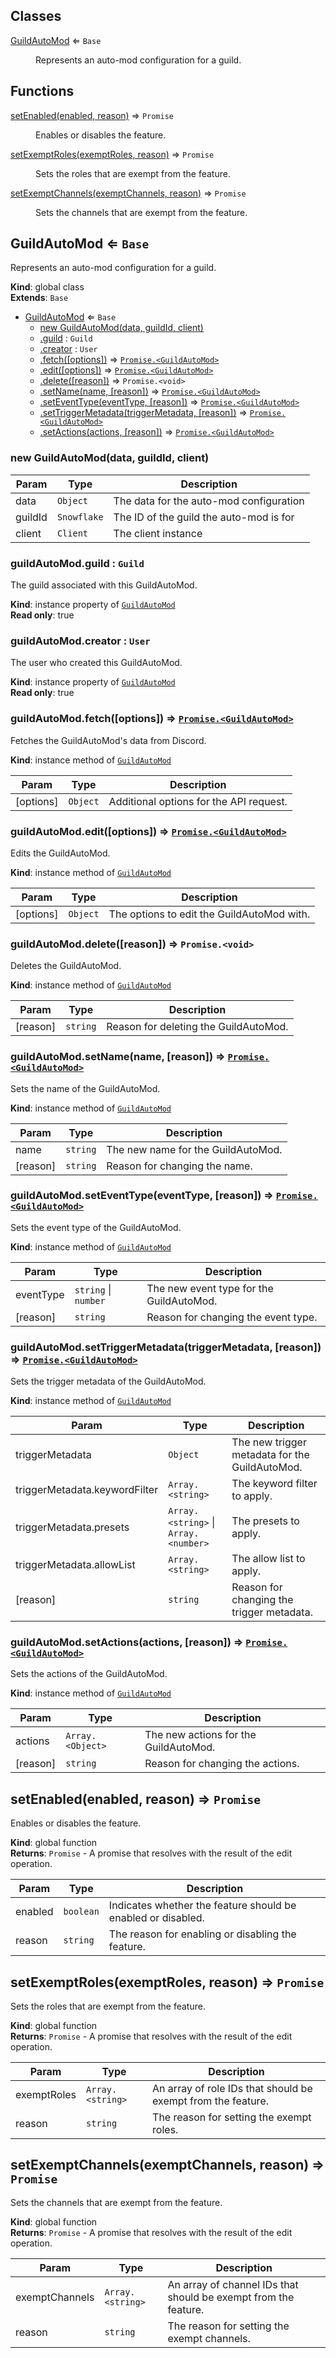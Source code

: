 ## Classes

<dl>
<dt><a href="#GuildAutoMod">GuildAutoMod</a> ⇐ <code>Base</code></dt>
<dd><p>Represents an auto-mod configuration for a guild.</p>
</dd>
</dl>

## Functions

<dl>
<dt><a href="#setEnabled">setEnabled(enabled, reason)</a> ⇒ <code>Promise</code></dt>
<dd><p>Enables or disables the feature.</p>
</dd>
<dt><a href="#setExemptRoles">setExemptRoles(exemptRoles, reason)</a> ⇒ <code>Promise</code></dt>
<dd><p>Sets the roles that are exempt from the feature.</p>
</dd>
<dt><a href="#setExemptChannels">setExemptChannels(exemptChannels, reason)</a> ⇒ <code>Promise</code></dt>
<dd><p>Sets the channels that are exempt from the feature.</p>
</dd>
</dl>

<a name="GuildAutoMod"></a>

## GuildAutoMod ⇐ <code>Base</code>
Represents an auto-mod configuration for a guild.

**Kind**: global class  
**Extends**: <code>Base</code>  

* [GuildAutoMod](#GuildAutoMod) ⇐ <code>Base</code>
    * [new GuildAutoMod(data, guildId, client)](#new_GuildAutoMod_new)
    * [.guild](#GuildAutoMod+guild) : <code>Guild</code>
    * [.creator](#GuildAutoMod+creator) : <code>User</code>
    * [.fetch([options])](#GuildAutoMod+fetch) ⇒ [<code>Promise.&lt;GuildAutoMod&gt;</code>](#GuildAutoMod)
    * [.edit([options])](#GuildAutoMod+edit) ⇒ [<code>Promise.&lt;GuildAutoMod&gt;</code>](#GuildAutoMod)
    * [.delete([reason])](#GuildAutoMod+delete) ⇒ <code>Promise.&lt;void&gt;</code>
    * [.setName(name, [reason])](#GuildAutoMod+setName) ⇒ [<code>Promise.&lt;GuildAutoMod&gt;</code>](#GuildAutoMod)
    * [.setEventType(eventType, [reason])](#GuildAutoMod+setEventType) ⇒ [<code>Promise.&lt;GuildAutoMod&gt;</code>](#GuildAutoMod)
    * [.setTriggerMetadata(triggerMetadata, [reason])](#GuildAutoMod+setTriggerMetadata) ⇒ [<code>Promise.&lt;GuildAutoMod&gt;</code>](#GuildAutoMod)
    * [.setActions(actions, [reason])](#GuildAutoMod+setActions) ⇒ [<code>Promise.&lt;GuildAutoMod&gt;</code>](#GuildAutoMod)

<a name="new_GuildAutoMod_new"></a>

### new GuildAutoMod(data, guildId, client)

| Param | Type | Description |
| --- | --- | --- |
| data | <code>Object</code> | The data for the auto-mod configuration |
| guildId | <code>Snowflake</code> | The ID of the guild the auto-mod is for |
| client | <code>Client</code> | The client instance |

<a name="GuildAutoMod+guild"></a>

### guildAutoMod.guild : <code>Guild</code>
The guild associated with this GuildAutoMod.

**Kind**: instance property of [<code>GuildAutoMod</code>](#GuildAutoMod)  
**Read only**: true  
<a name="GuildAutoMod+creator"></a>

### guildAutoMod.creator : <code>User</code>
The user who created this GuildAutoMod.

**Kind**: instance property of [<code>GuildAutoMod</code>](#GuildAutoMod)  
**Read only**: true  
<a name="GuildAutoMod+fetch"></a>

### guildAutoMod.fetch([options]) ⇒ [<code>Promise.&lt;GuildAutoMod&gt;</code>](#GuildAutoMod)
Fetches the GuildAutoMod's data from Discord.

**Kind**: instance method of [<code>GuildAutoMod</code>](#GuildAutoMod)  

| Param | Type | Description |
| --- | --- | --- |
| [options] | <code>Object</code> | Additional options for the API request. |

<a name="GuildAutoMod+edit"></a>

### guildAutoMod.edit([options]) ⇒ [<code>Promise.&lt;GuildAutoMod&gt;</code>](#GuildAutoMod)
Edits the GuildAutoMod.

**Kind**: instance method of [<code>GuildAutoMod</code>](#GuildAutoMod)  

| Param | Type | Description |
| --- | --- | --- |
| [options] | <code>Object</code> | The options to edit the GuildAutoMod with. |

<a name="GuildAutoMod+delete"></a>

### guildAutoMod.delete([reason]) ⇒ <code>Promise.&lt;void&gt;</code>
Deletes the GuildAutoMod.

**Kind**: instance method of [<code>GuildAutoMod</code>](#GuildAutoMod)  

| Param | Type | Description |
| --- | --- | --- |
| [reason] | <code>string</code> | Reason for deleting the GuildAutoMod. |

<a name="GuildAutoMod+setName"></a>

### guildAutoMod.setName(name, [reason]) ⇒ [<code>Promise.&lt;GuildAutoMod&gt;</code>](#GuildAutoMod)
Sets the name of the GuildAutoMod.

**Kind**: instance method of [<code>GuildAutoMod</code>](#GuildAutoMod)  

| Param | Type | Description |
| --- | --- | --- |
| name | <code>string</code> | The new name for the GuildAutoMod. |
| [reason] | <code>string</code> | Reason for changing the name. |

<a name="GuildAutoMod+setEventType"></a>

### guildAutoMod.setEventType(eventType, [reason]) ⇒ [<code>Promise.&lt;GuildAutoMod&gt;</code>](#GuildAutoMod)
Sets the event type of the GuildAutoMod.

**Kind**: instance method of [<code>GuildAutoMod</code>](#GuildAutoMod)  

| Param | Type | Description |
| --- | --- | --- |
| eventType | <code>string</code> \| <code>number</code> | The new event type for the GuildAutoMod. |
| [reason] | <code>string</code> | Reason for changing the event type. |

<a name="GuildAutoMod+setTriggerMetadata"></a>

### guildAutoMod.setTriggerMetadata(triggerMetadata, [reason]) ⇒ [<code>Promise.&lt;GuildAutoMod&gt;</code>](#GuildAutoMod)
Sets the trigger metadata of the GuildAutoMod.

**Kind**: instance method of [<code>GuildAutoMod</code>](#GuildAutoMod)  

| Param | Type | Description |
| --- | --- | --- |
| triggerMetadata | <code>Object</code> | The new trigger metadata for the GuildAutoMod. |
| triggerMetadata.keywordFilter | <code>Array.&lt;string&gt;</code> | The keyword filter to apply. |
| triggerMetadata.presets | <code>Array.&lt;string&gt;</code> \| <code>Array.&lt;number&gt;</code> | The presets to apply. |
| triggerMetadata.allowList | <code>Array.&lt;string&gt;</code> | The allow list to apply. |
| [reason] | <code>string</code> | Reason for changing the trigger metadata. |

<a name="GuildAutoMod+setActions"></a>

### guildAutoMod.setActions(actions, [reason]) ⇒ [<code>Promise.&lt;GuildAutoMod&gt;</code>](#GuildAutoMod)
Sets the actions of the GuildAutoMod.

**Kind**: instance method of [<code>GuildAutoMod</code>](#GuildAutoMod)  

| Param | Type | Description |
| --- | --- | --- |
| actions | <code>Array.&lt;Object&gt;</code> | The new actions for the GuildAutoMod. |
| [reason] | <code>string</code> | Reason for changing the actions. |

<a name="setEnabled"></a>

## setEnabled(enabled, reason) ⇒ <code>Promise</code>
Enables or disables the feature.

**Kind**: global function  
**Returns**: <code>Promise</code> - A promise that resolves with the result of the edit operation.  

| Param | Type | Description |
| --- | --- | --- |
| enabled | <code>boolean</code> | Indicates whether the feature should be enabled or disabled. |
| reason | <code>string</code> | The reason for enabling or disabling the feature. |

<a name="setExemptRoles"></a>

## setExemptRoles(exemptRoles, reason) ⇒ <code>Promise</code>
Sets the roles that are exempt from the feature.

**Kind**: global function  
**Returns**: <code>Promise</code> - A promise that resolves with the result of the edit operation.  

| Param | Type | Description |
| --- | --- | --- |
| exemptRoles | <code>Array.&lt;string&gt;</code> | An array of role IDs that should be exempt from the feature. |
| reason | <code>string</code> | The reason for setting the exempt roles. |

<a name="setExemptChannels"></a>

## setExemptChannels(exemptChannels, reason) ⇒ <code>Promise</code>
Sets the channels that are exempt from the feature.

**Kind**: global function  
**Returns**: <code>Promise</code> - A promise that resolves with the result of the edit operation.  

| Param | Type | Description |
| --- | --- | --- |
| exemptChannels | <code>Array.&lt;string&gt;</code> | An array of channel IDs that should be exempt from the feature. |
| reason | <code>string</code> | The reason for setting the exempt channels. |

